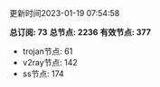 更新时间2023-01-19 07:54:58

**总订阅: 73**
**总节点: 2236**
**有效节点: 377**
- trojan节点: 61
- v2ray节点: 142
- ss节点: 174
